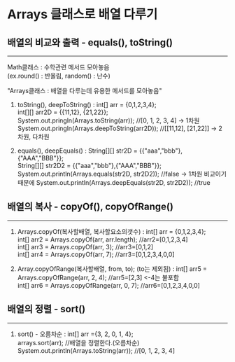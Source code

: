Arrays 클래스로 배열 다루기
=========================


배열의 비교와 출력 - equals(), toString()
---------
*****

Math클래스 : 수학관련 메서드 모아놓음  
(ex.round() : 반올림, random() : 난수)

"Arrays클래스 : 배열을 다루는데 유용한 메서드를 모아놓음"

1. toString(),  deepToString()
: 
int[] arr = {0,1,2,3,4};  
int[][] arr2D = {{11,12}, {21,22}};  
System.out.pringln(Arrays.toString(arr)); //[0, 1, 2, 3, 4]  -> 1차원
System.out.pringln(Arrays.deepToString(arr2D)); //[[11,12], [21,22]]  -> 2차원, 다차원

2. equals(), deepEquals()
: 
String[][] str2D = {{"aaa","bbb"},{"AAA","BBB"}};  
String[][] str2D2 = {{"aaa","bbb"},{"AAA","BBB"}};  
   System.out.println(Arrays.equals(str2D, str2D2)); //false -> 1차원 비교이기때문에
   System.out.println(Arrays.deepEquals(str2D, str2D2)); //true



배열의 복사 - copyOf(), copyOfRange()
----------------
*****

1. Arrays.copyOf(복사할배열, 복사할요소의갯수)
: int[] arr = {0,1,2,3,4};    
int[] arr2 = Arrays.copyOf(arr, arr.length); //arr2=[0,1,2,3,4]  
int[] arr3 = Arrays.copyOf(arr, 3); //arr3=[0,1,2]  
int[] arr4 = Arrays.copyOf(arr, 7); //arr3=[0,1,2,3,4,0,0]  

2. Array.copyOfRange(복사할배열, from, to); (to는 제외됨)
: int[] arr5 = Arrays.copyOfRange(arr, 2, 4); //arr5=[2,3] <-4는 불포함  
int[] arr6 = Arrays.copyOfRange(arr, 0, 7); //arr6=[0,1,2,3,4,0,0]  


배열의 정렬 - sort()
---------------------
*****

1. sort() - 오름차순
: 
int[] arr ={3, 2, 0, 1, 4};  
arrays.sort(arr);  //배열을 정렬한다.(오름차순)  
System.out.println(Arrays.toString(arr)); //[0, 1, 2, 3, 4]  


